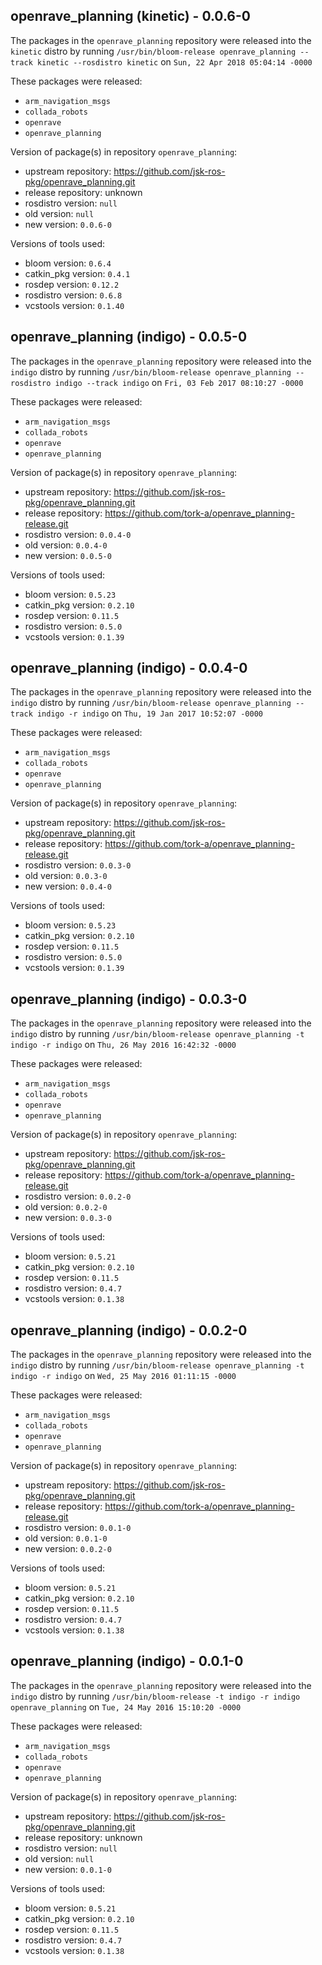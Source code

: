 ## openrave_planning (kinetic) - 0.0.6-0

The packages in the `openrave_planning` repository were released into the `kinetic` distro by running `/usr/bin/bloom-release openrave_planning --track kinetic --rosdistro kinetic` on `Sun, 22 Apr 2018 05:04:14 -0000`

These packages were released:
- `arm_navigation_msgs`
- `collada_robots`
- `openrave`
- `openrave_planning`

Version of package(s) in repository `openrave_planning`:

- upstream repository: https://github.com/jsk-ros-pkg/openrave_planning.git
- release repository: unknown
- rosdistro version: `null`
- old version: `null`
- new version: `0.0.6-0`

Versions of tools used:

- bloom version: `0.6.4`
- catkin_pkg version: `0.4.1`
- rosdep version: `0.12.2`
- rosdistro version: `0.6.8`
- vcstools version: `0.1.40`


## openrave_planning (indigo) - 0.0.5-0

The packages in the `openrave_planning` repository were released into the `indigo` distro by running `/usr/bin/bloom-release openrave_planning --rosdistro indigo --track indigo` on `Fri, 03 Feb 2017 08:10:27 -0000`

These packages were released:
- `arm_navigation_msgs`
- `collada_robots`
- `openrave`
- `openrave_planning`

Version of package(s) in repository `openrave_planning`:

- upstream repository: https://github.com/jsk-ros-pkg/openrave_planning.git
- release repository: https://github.com/tork-a/openrave_planning-release.git
- rosdistro version: `0.0.4-0`
- old version: `0.0.4-0`
- new version: `0.0.5-0`

Versions of tools used:

- bloom version: `0.5.23`
- catkin_pkg version: `0.2.10`
- rosdep version: `0.11.5`
- rosdistro version: `0.5.0`
- vcstools version: `0.1.39`


## openrave_planning (indigo) - 0.0.4-0

The packages in the `openrave_planning` repository were released into the `indigo` distro by running `/usr/bin/bloom-release openrave_planning --track indigo -r indigo` on `Thu, 19 Jan 2017 10:52:07 -0000`

These packages were released:
- `arm_navigation_msgs`
- `collada_robots`
- `openrave`
- `openrave_planning`

Version of package(s) in repository `openrave_planning`:

- upstream repository: https://github.com/jsk-ros-pkg/openrave_planning.git
- release repository: https://github.com/tork-a/openrave_planning-release.git
- rosdistro version: `0.0.3-0`
- old version: `0.0.3-0`
- new version: `0.0.4-0`

Versions of tools used:

- bloom version: `0.5.23`
- catkin_pkg version: `0.2.10`
- rosdep version: `0.11.5`
- rosdistro version: `0.5.0`
- vcstools version: `0.1.39`


## openrave_planning (indigo) - 0.0.3-0

The packages in the `openrave_planning` repository were released into the `indigo` distro by running `/usr/bin/bloom-release openrave_planning -t indigo -r indigo` on `Thu, 26 May 2016 16:42:32 -0000`

These packages were released:
- `arm_navigation_msgs`
- `collada_robots`
- `openrave`
- `openrave_planning`

Version of package(s) in repository `openrave_planning`:

- upstream repository: https://github.com/jsk-ros-pkg/openrave_planning.git
- release repository: https://github.com/tork-a/openrave_planning-release.git
- rosdistro version: `0.0.2-0`
- old version: `0.0.2-0`
- new version: `0.0.3-0`

Versions of tools used:

- bloom version: `0.5.21`
- catkin_pkg version: `0.2.10`
- rosdep version: `0.11.5`
- rosdistro version: `0.4.7`
- vcstools version: `0.1.38`


## openrave_planning (indigo) - 0.0.2-0

The packages in the `openrave_planning` repository were released into the `indigo` distro by running `/usr/bin/bloom-release openrave_planning -t indigo -r indigo` on `Wed, 25 May 2016 01:11:15 -0000`

These packages were released:
- `arm_navigation_msgs`
- `collada_robots`
- `openrave`
- `openrave_planning`

Version of package(s) in repository `openrave_planning`:

- upstream repository: https://github.com/jsk-ros-pkg/openrave_planning.git
- release repository: https://github.com/tork-a/openrave_planning-release.git
- rosdistro version: `0.0.1-0`
- old version: `0.0.1-0`
- new version: `0.0.2-0`

Versions of tools used:

- bloom version: `0.5.21`
- catkin_pkg version: `0.2.10`
- rosdep version: `0.11.5`
- rosdistro version: `0.4.7`
- vcstools version: `0.1.38`


## openrave_planning (indigo) - 0.0.1-0

The packages in the `openrave_planning` repository were released into the `indigo` distro by running `/usr/bin/bloom-release -t indigo -r indigo openrave_planning` on `Tue, 24 May 2016 15:10:20 -0000`

These packages were released:
- `arm_navigation_msgs`
- `collada_robots`
- `openrave`
- `openrave_planning`

Version of package(s) in repository `openrave_planning`:

- upstream repository: https://github.com/jsk-ros-pkg/openrave_planning.git
- release repository: unknown
- rosdistro version: `null`
- old version: `null`
- new version: `0.0.1-0`

Versions of tools used:

- bloom version: `0.5.21`
- catkin_pkg version: `0.2.10`
- rosdep version: `0.11.5`
- rosdistro version: `0.4.7`
- vcstools version: `0.1.38`



